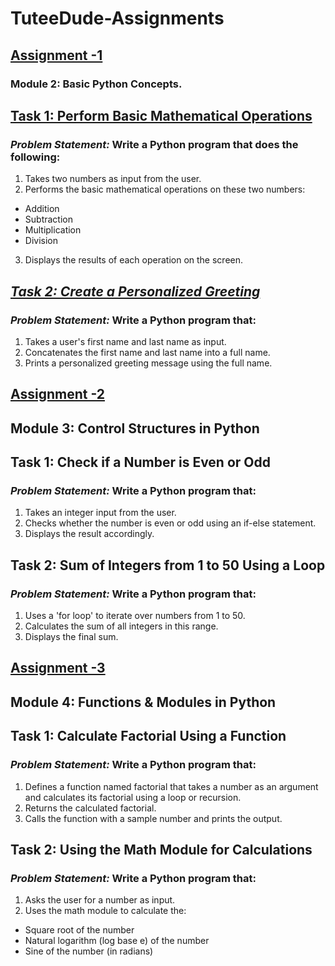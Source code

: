 # TuteeDude-Assignments
## <u>Assignment -1</u>
### Module 2: Basic Python Concepts.

## <u>Task 1: Perform Basic Mathematical Operations</u>
### <i>Problem Statement:</i> Write a Python program that does the following:
1.  Takes two numbers as input from the user.
2.  Performs the basic mathematical operations on these two numbers:
- Addition
- Subtraction
- Multiplication
- Division
3.  Displays the results of each operation on the screen.

## <u><i>Task 2: Create a Personalized Greeting</i></u>
### <i>Problem Statement:</i> Write a Python program that:
1.  Takes a user's first name and last name as input.
2.  Concatenates the first name and last name into a full name.
3.  Prints a personalized greeting message using the full name.
   
## <u>Assignment -2</u>
## Module 3: Control Structures in Python

## Task 1: Check if a Number is Even or Odd
### <i>Problem Statement:</i>  Write a Python program that:
1. 	Takes an integer input from the user.
2. 	Checks whether the number is even or odd using an if-else statement.
3. 	Displays the result accordingly.
   
## Task 2: Sum of Integers from 1 to 50 Using a Loop
### <i>Problem Statement:</i> Write a Python program that:
1.   Uses a 'for loop' to iterate over numbers from 1 to 50.
2.   Calculates the sum of all integers in this range.
3.   Displays the final sum.

## <u>Assignment -3</u>
## Module 4: Functions & Modules in Python 

## Task 1: Calculate Factorial Using a Function 
### <i> Problem Statement:</i> Write a Python program that:
1.   Defines a function named factorial that takes a number as an argument and calculates its factorial using a loop or recursion.
2.   Returns the calculated factorial.
3.   Calls the function with a sample number and prints the output.

## Task 2: Using the Math Module for Calculations
### <i>Problem Statement:</i> Write a Python program that:
1.   Asks the user for a number as input.
2.   Uses the math module to calculate the:
- Square root of the number
- Natural logarithm (log base e) of the number
- Sine of the number (in radians)

